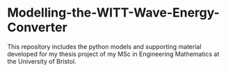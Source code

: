 # Modelling-the-WITT-Wave-Energy-Converter
This repository includes the python models and supporting material developed for my thesis project of my MSc in Engineering Mathematics at the University of Bristol.
